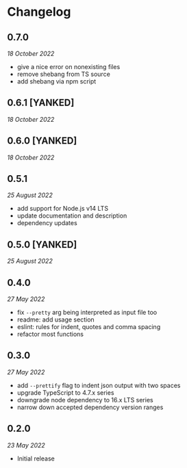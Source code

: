 # Changelog
## 0.7.0
_18 October 2022_
- give a nice error on nonexisting files
- remove shebang from TS source
- add shebang via npm script


## 0.6.1 [YANKED]
_18 October 2022_


## 0.6.0 [YANKED]
_18 October 2022_


## 0.5.1
_25 August 2022_
- add support for Node.js v14 LTS
- update documentation and description
- dependency updates

## 0.5.0 [YANKED]
_25 August 2022_


## 0.4.0
_27 May 2022_
- fix `--pretty` arg being interpreted as input file too
- readme: add usage section
- eslint: rules for indent, quotes and comma spacing
- refactor most functions


## 0.3.0
_27 May 2022_
- add `--prettify` flag to indent json output with two spaces
- upgrade TypeScript to 4.7.x series
- downgrade node dependency to 16.x LTS series
- narrow down accepted dependency version ranges


## 0.2.0
_23 May 2022_
- Initial release
